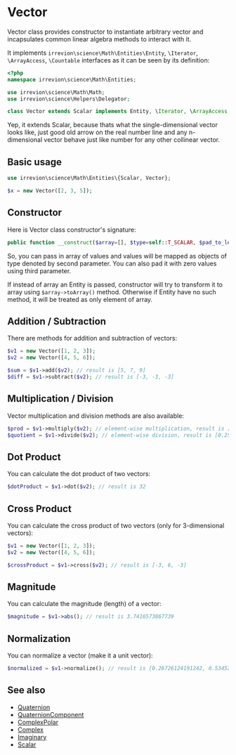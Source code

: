 # Vector

Vector class provides constructor to instantiate arbitrary vector and incapsulates common linear algebra methods to interact with it.

It implements `irrevion\science\Math\Entities\Entity`, `\Iterator`, `\ArrayAccess`, `\Countable` interfaces as it can be seen by its definition:
```php
<?php
namespace irrevion\science\Math\Entities;

use irrevion\science\Math\Math;
use irrevion\science\Helpers\Delegator;

class Vector extends Scalar implements Entity, \Iterator, \ArrayAccess, \Countable {}
```

Yep, it extends Scalar, because thats what the single-dimensional vector looks like, just good old arrow on the real number line and any n-dimensional vector behave just like number for any other collinear vector.


## Basic usage

```php
use irrevion\science\Math\Entities\{Scalar, Vector};

$x = new Vector([2, 3, 5]);
```


## Constructor

Here is Vector class constructor's signature:
```php
public function __construct($array=[], $type=self::T_SCALAR, $pad_to_length=0) {}
```
So, you can pass in array of values and values will be mapped as objects of type denoted by second parameter. You can also pad it with zero values using third parameter.

If instead of array an Entity is passed, constructor will try to transform it to array using `$array->toArray()` method. Otherwise if Entity have no such method, it will be treated as only element of array.


## Addition / Subtraction

There are methods for addition and subtraction of vectors:
```php
$v1 = new Vector([1, 2, 3]);
$v2 = new Vector([4, 5, 6]);

$sum = $v1->add($v2); // result is [5, 7, 9]
$diff = $v1->subtract($v2); // result is [-3, -3, -3]
```

## Multiplication / Division

Vector multiplication and division methods are also available:
```php
$prod = $v1->multiply($v2); // element-wise multiplication, result is [4, 10, 18]
$quotient = $v1->divide($v2); // element-wise division, result is [0.25, 0.4, 0.5]
```

## Dot Product

You can calculate the dot product of two vectors:
```php
$dotProduct = $v1->dot($v2); // result is 32
```

## Cross Product

You can calculate the cross product of two vectors (only for 3-dimensional vectors):
```php
$v1 = new Vector([1, 2, 3]);
$v2 = new Vector([4, 5, 6]);

$crossProduct = $v1->cross($v2); // result is [-3, 6, -3]
```

## Magnitude

You can calculate the magnitude (length) of a vector:
```php
$magnitude = $v1->abs(); // result is 3.7416573867739
```

## Normalization

You can normalize a vector (make it a unit vector):
```php
$normalized = $v1->normalize(); // result is [0.26726124191242, 0.53452248382485, 0.80178372573727]
```


## See also

- [Quaternion](./Quaternion.md)
- [QuaternionComponent](./QuaternionComponent.md)
- [ComplexPolar](./ComplexPolar.md)
- [Complex](./Complex.md)
- [Imaginary](./Imaginary.md)
- [Scalar](./Scalar.md)